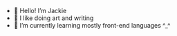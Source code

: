 - 🐁 Hello! I’m Jackie
- 🦕 I like doing art and writing
- 🌱 I’m currently learning mostly front-end languages ^_^

<!---
cyphyne/cyphyne is a ✨ special ✨ repository because its `README.md` (this file) appears on your GitHub profile.
You can click the Preview link to take a look at your changes.
--->
